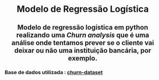 <h1 align="center"> Modelo de Regressão Logística</h1>

<h2 align="center">
    Modelo de regressão logística em python realizando uma <i>Churn analysis</i> que
    é uma análise onde tentamos prever se o cliente vai deixar ou não uma instituição bancária, por exemplo.
</h2>

<h3>
Base de dados utilizada : <a href="https://www.kaggle.com/datasets/gauravtopre/bank-customer-churn-dataset">churn-dataset</a>
</h3>
